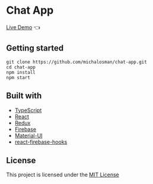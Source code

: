 # Chat App

[Live Demo](https://michalosman.github.io/chat-app/) :point_left:

## Getting started

```
git clone https://github.com/michalosman/chat-app.git
cd chat-app
npm install
npm start
```

## Built with

- [TypeScript](https://www.typescriptlang.org/)
- [React](https://reactjs.org/)
- [Redux](https://redux.js.org/)
- [Firebase](https://firebase.google.com/)
- [Material-UI](https://material-ui.com/)
- [react-firebase-hooks](https://github.com/CSFrequency/react-firebase-hooks)

## License

This project is licensed under the [MIT License](https://github.com/michalosman/chat-app/blob/main/LICENSE)
